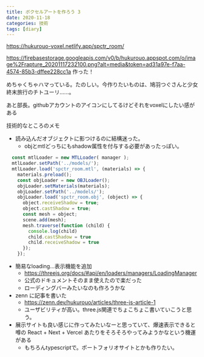 ```yaml
---
title: ボクセルアートを作ろう 3
date: 2020-11-18
categories: 技術
tags: [diary]
---
```


https://hukurouo-voxel.netlify.app/spctr_room/

https://firebasestorage.googleapis.com/v0/b/hukurouo.appspot.com/o/image%2Frapture_20201117232100.png?alt=media&token=ad31a97e-f7aa-4574-85b3-dffee228cc1a
作った！

めちゃくちゃハマっている。たのしい。今作りたいものは、鳩羽つぐさんと少女終末旅行のチトユーリ......。

あと部長。githubアカウントのアイコンにしてるけどそれをvoxelにしたい感がある

技術的なところのメモ

- 読み込んだオブジェクトに影つけるのに結構迷った。
  - objとmtlどっちにもshadow属性を付与する必要があったっぽい。

~~~js
  const mtlLoader = new MTLLoader( manager );
  mtlLoader.setPath('../models/');
  mtlLoader.load('spctr_room.mtl', (materials) => {
    materials.preload();
    const objLoader = new OBJLoader();
    objLoader.setMaterials(materials);
    objLoader.setPath('../models/');
    objLoader.load('spctr_room.obj', (object) => {
      object.receiveShadow = true;
      object.castShadow = true;
      const mesh = object;
      scene.add(mesh);
      mesh.traverse(function (child) {
        console.log(child)
        child.castShadow = true
        child.receiveShadow = true
      });
    });
~~~

- 簡易なloading...表示機能を追加 
  - https://threejs.org/docs/#api/en/loaders/managers/LoadingManager
  - 公式のドキュメントそのまま使えたので楽だった
  - ローディングバーみたいなのも作ろうかな
- zenn に記事を書いた
  - https://zenn.dev/hukurouo/articles/three-js-article-1
  - ユーザビリティが高い。three.js関連でちょこちょこ書いていこうと思う。
- 展示サイトも良い感じに作ってみたいなーと思っていて、爆速表示できると噂の React + Next + Vercel あたりをそろそろやってみようかなという機運がある
  - もちろんtypescriptで。ポートフォリオサイトとかも作りたい。